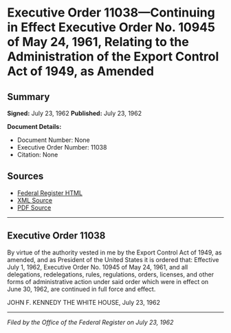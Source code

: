 # Executive Order 11038—Continuing in Effect Executive Order No. 10945 of May 24, 1961, Relating to the Administration of the Export Control Act of 1949, as Amended

## Summary

**Signed:** July 23, 1962
**Published:** July 23, 1962

**Document Details:**
- Document Number: None
- Executive Order Number: 11038
- Citation: None

## Sources
- [Federal Register HTML](https://www.presidency.ucsb.edu/documents/executive-order-11038-continuing-effect-executive-order-no-10945-may-24-1961-relating-the)
- [XML Source](None)
- [PDF Source](None)

---

## Executive Order 11038

By virtue of the authority vested in me by the Export Control Act of 1949, as amended, and as President of the United States it is ordered that:
Effective July 1, 1962, Executive Order No. 10945 of May 24, 1961, and all delegations, redelegations, rules, regulations, orders, licenses, and other forms of administrative action under said order which were in effect on June 30, 1962, are continued in full force and effect.

JOHN F. KENNEDY
THE WHITE HOUSE,
July 23, 1962

---

*Filed by the Office of the Federal Register on July 23, 1962*
